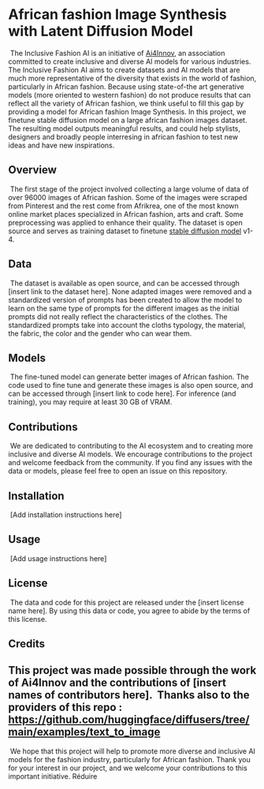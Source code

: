 # African fashion Image Synthesis with Latent Diffusion Model
​
The Inclusive Fashion AI is an initiative of  [Ai4Innov](https://ai4innov1.gitlab.io/ai4innov/), an association committed to create inclusive and diverse AI models for various industries. The Inclusive Fashion AI aims to create datasets and AI models that are much more representative of the diversity that exists in the world of fashion, particularly in African fashion. Because using state-of-the art generative models (more oriented to western fashion) do not produce results that can reflect all the variety of African fashion, we think useful to fill this gap by providing a model for African fashion Image Synthesis. In this project, we finetune stable diffusion model on a large african fashion images dataset.
The resulting model outputs meaningful results, and could help stylists, designers and broadly people interresing in african fashion to test new ideas and have new inspirations.
​
## Overview
​
The first stage of the project involved collecting a large volume of data of over 96000 images of African fashion. Some of the images were scraped from Pinterest and the rest come from Afrikrea, one of the most known online market places specialized in African fashion, arts and craft. Some preprocessing was applied to enhance their quality. The dataset is open source and serves as training dataset to finetune [stable diffusion model](https://arxiv.org/abs/2112.10752) v1-4.
​
## Data
​
The dataset is available as open source, and can be accessed through [insert link to the dataset here]. None adapted images were removed and a standardized version of prompts has been created to allow the model to learn on the same type of prompts for the different images as the initial prompts did not really reflect the characteristics of the clothes. The standardized prompts take into account the cloths typology, the material, the fabric, the color and the gender who can wear them.
​
## Models
​
The fine-tuned model can generate better images of African fashion. The code used to fine tune and generate these images is also open source, and can be accessed through [insert link to code here]. For inference (and training), you may require at least 30 GB of VRAM.
​
## Contributions
​
We are dedicated to contributing to the AI ecosystem and to creating more inclusive and diverse AI models. We encourage contributions to the project and welcome feedback from the community. If you find any issues with the data or models, please feel free to open an issue on this repository.
​
## Installation
​
[Add installation instructions here]
​
## Usage
​
[Add usage instructions here]
​
## License
​
The data and code for this project are released under the [insert license name here]. By using this data or code, you agree to abide by the terms of this license.
​
## Credits
​
This project was made possible through the work of Ai4Innov and the contributions of [insert names of contributors here].
​
Thanks also to the providers of this repo : https://github.com/huggingface/diffusers/tree/main/examples/text_to_image
---
​
We hope that this project will help to promote more diverse and inclusive AI models for the fashion industry, particularly for African fashion. Thank you for your interest in our project, and we welcome your contributions to this important initiative.
Réduire

